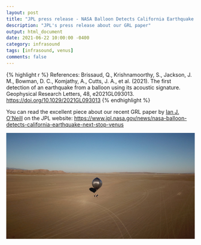 ```yaml
---
layout: post
title: "JPL press release - NASA Balloon Detects California Earthquake – Next Stop, Venus"
description: "JPL's press release about our GRL paper"
output: html_document
date: 2021-06-22 10:00:00 -0400
category: infrasound
tags: [infrasound, venus]
comments: false
---
```


{% highlight r %}
References:
Brissaud, Q., Krishnamoorthy, S., Jackson, J. M., Bowman, D. C., Komjathy, A., Cutts, J. A., et al. (2021). The first detection of an earthquake from a balloon using its acoustic signature. Geophysical Research Letters, 48, e2021GL093013. https://doi.org/10.1029/2021GL093013
{% endhighlight %}

You can read the excellent piece about our recent GRL paper by [Ian J. O'Neill](https://twitter.com/astroengine) on the JPL website: <https://www.jpl.nasa.gov/news/nasa-balloon-detects-california-earthquake-next-stop-venus>



![Balloon deployment in the Ridgecrest region in 2019.](/images/balloon_field_Ridgecrest.jpg)